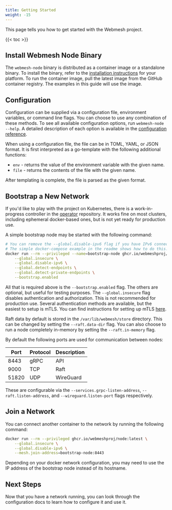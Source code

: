 ```yaml
---
title: Getting Started
weight: -15
---
```


This page tells you how to get started with the Webmesh project.

{{< toc >}}

## Install Webmesh Node Binary

The `webmesh-node` binary is distributed as a container image or a standalone binary.
To install the binary, refer to the [installation instructions](/documentation/installation-instructions/) for your platform.
To run the container image, pull the latest image from the GitHub container registry.
The examples in this guide will use the image.

## Configuration

Configuration can be supplied via a configuration file, environment variables, or command line flags.
You can choose to use any combination of these methods.
To see all available configuration options, run `webmesh-node --help`.
A detailed description of each option is available in the [configuration reference](/documentation/configuration/).

When using a configuration file, the file can be in TOML, YAML, or JSON format.
It is first interpreted as a go-template with the following additional functions:

- `env` - returns the value of the environment variable with the given name.
- `file` - returns the contents of the file with the given name.

After templating is complete, the file is parsed as the given format.

## Bootstrap a New Network

If you'd like to play with the project on Kubernetes, there is a work-in-progress controller in the [operator](https://github.com/webmeshproj/operator/) repository.
It works fine on most clusters, including ephemeral docker-based ones, but is not yet ready for production use.

A simple bootstrap node may be started with the following command:

```bash
# You can remove the --global.disable-ipv6 flag if you have IPv6 connectivity on your docker network.
# The simple docker-compose example in the readme shows how to do this.
docker run --rm --privileged --name=bootstrap-node ghcr.io/webmeshproj/node:latest \
    --global.insecure \
    --global.disable-ipv6 \
    --global.detect-endpoints \
    --global.detect-private-endpoints \
    --bootstrap.enabled
```

All that is required above is the `--bootstrap.enabled` flag.
The others are optional, but useful for testing purposes.
The `--global.insecure` flag disables authentication and authorization. This is not recommended for production use.
Several authentication methods are available, but the easiest to setup is mTLS.
You can find instructions for setting up mTLS [here](/documentation/using-mtls/).

Raft data by default is stored in the `/var/lib/webmesh/store` directory.
This can be changed by setting the `--raft.data-dir` flag.
You can also choose to run a node completely in-memory by setting the `--raft.in-memory` flag.

By default the following ports are used for communication between nodes:

| Port  | Protocol | Description |
| ----- | -------- | ----------- |
| 8443  | gRPC     | API         |
| 9000  | TCP      | Raft        |
| 51820 | UDP      | WireGuard   |

These are configurable via the `--services.grpc-listen-address`, `--raft.listen-address`, and `--wireguard.listen-port` flags respectively.

## Join a Network

You can connect another container to the network by running the following command:

```bash
docker run --rm --privileged ghcr.io/webmeshproj/node:latest \
    --global.insecure \
    --global.disable-ipv6 \
    --mesh.join-address=bootstrap-node:8443
```

Depending on your docker network configuration, you may need to use the IP address of the bootstrap node instead of its hostname.

## Next Steps

Now that you have a network running, you can look through the configuration docs to learn how to configure it and use it.
